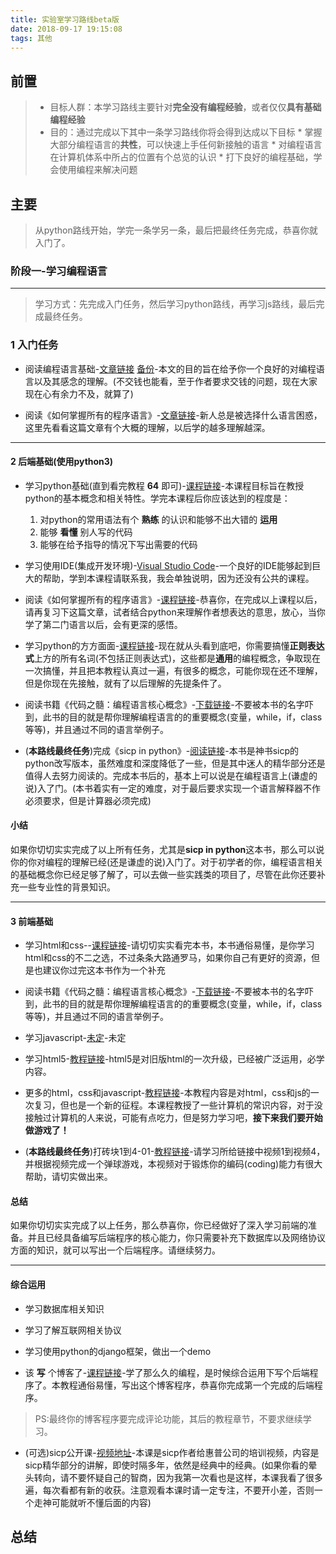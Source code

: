 ```yaml
---
title: 实验室学习路线beta版
date: 2018-09-17 19:15:08
tags: 其他
---
```


## 前置
> * 目标人群：本学习路线主要针对**完全没有编程经验**，或者仅仅**具有基础编程经验**
> * 目的：通过完成以下其中一条学习路线你将会得到达成以下目标
    * 掌握大部分编程语言的**共性**，可以快速上手任何新接触的语言
    * 对编程语言在计算机体系中所占的位置有个总览的认识
    * 打下良好的编程基础，学会使用编程来解决问题

## 主要
> 从python路线开始，学完一条学另一条，最后把最终任务完成，恭喜你就入门了。

### 阶段一-学习编程语言
---
> 学习方式：先完成入门任务，然后学习python路线，再学习js路线，最后完成最终任务。

### 1 入门任务

* 阅读编程语言基础-[文章链接](http://www.yinwang.org/blog-cn/2018/04/13/csbook-chapter1) [备份](http://www.360doc.com/content/18/0429/22/1437135_749769645.shtml)-本文的目的旨在给予你一个良好的对编程语言以及其感念的理解。(不交钱也能看，至于作者要求交钱的问题，现在大家现在心有余力不及，就算了)

* 阅读《如何掌握所有的程序语言》-[文章链接](https://www.douban.com/note/651108002/?type=like)-新人总是被选择什么语言困惑，这里先看看这篇文章有个大概的理解，以后学的越多理解越深。

---

#### 2 后端基础(使用python3)

* 学习python基础(直到看完教程 **64** 即可)-[课程链接](https://www.bilibili.com/video/av4050443/?p=1)-本课程目标旨在教授python的基本概念和相关特性。学完本课程后你应该达到的程度是：
    1. 对python的常用语法有个 **熟练** 的认识和能够不出大错的 **运用**
    2. 能够 **看懂** 别人写的代码
    3. 能够在给予指导的情况下写出需要的代码

* 学习使用IDE(集成开发环境)-[Visual Studio Code](https://code.visualstudio.com/)-一个良好的IDE能够起到巨大的帮助，学到本课程请联系我，我会单独说明，因为还没有公共的课程。

* 阅读《如何掌握所有的程序语言》-[课程链接](http://www.yinwang.org/blog-cn/2017/07/06/master-pl)-恭喜你，在完成以上课程以后，请再复习下这篇文章，试者结合python来理解作者想表达的意思，放心，当你学了第二门语言以后，会有更深的感悟。

* 学习python的方方面面-[课程链接](https://www.liaoxuefeng.com/wiki/0014316089557264a6b348958f449949df42a6d3a2e542c000)-现在就从头看到底吧，你需要搞懂**正则表达式**上方的所有名词(不包括正则表达式)，这些都是**通用**的编程概念，争取现在一次搞懂，并且把本教程认真过一遍，有很多的概念，可能你现在还不理解，但是你现在先接触，就有了以后理解的先提条件了。

* 阅读书籍《代码之髓：编程语言核心概念》-[下载链接](https://share.weiyun.com/5IFeBbc)-不要被本书的名字吓到，此书的目的就是帮你理解编程语言的的重要概念(变量，while，if，class等等)，并且通过不同的语言举例子。

* (**本路线最终任务**)完成《sicp in python》-[阅读链接](https://legacy.gitbook.com/book/wizardforcel/sicp-py/details)-本书是神书sicp的python改写版本，虽然难度和深度降低了一些，但是其中迷人的精华部分还是值得人去努力阅读的。完成本书后的，基本上可以说是在编程语言上(谦虚的说)入了门。(本书着实有一定的难度，对于最后要求实现一个语言解释器不作必须要求，但是计算器必须完成)

#### 小结

如果你切切实实完成了以上所有任务，尤其是**sicp in python**这本书，那么可以说你的你对编程的理解已经(还是谦虚的说)入门了。对于初学者的你，编程语言相关的基础概念你已经足够了解了，可以去做一些实践类的项目了，尽管在此你还要补充一些专业性的背景知识。





---

#### 3 前端基础

* 学习html和css--[课程链接](https://share.weiyun.com/5ZWeQiG)-请切切实实看完本书，本书通俗易懂，是你学习html和css的不二之选，不过条条大路通罗马，如果你自己有更好的资源，但是也建议你过完这本书作为一个补充

* 阅读书籍《代码之髓：编程语言核心概念》-[下载链接](https://share.weiyun.com/5IFeBbc)-不要被本书的名字吓到，此书的目的就是帮你理解编程语言的的重要概念(变量，while，if，class等等)，并且通过不同的语言举例子。

* 学习javascript-[未定]()-未定

* 学习html5-[教程链接](https://book.douban.com/subject/19894872/)-html5是对旧版html的一次升级，已经被广泛运用，必学内容。

* 更多的html，css和javascript-[教程链接](https://developer.mozilla.org/zh-CN/docs/Learn/Getting_started_with_the_web)-本教程内容是对html，css和js的一次复习，但也是一个新的征程。本课程教授了一些计算机的常识内容，对于没接触过计算机的人来说，可能有点吃力，但是努力学习吧，**接下来我们要开始做游戏了！**

* (**本路线最终任务**)打砖块1到4-01-[教程链接](http://space.bilibili.com/39066904/#/channel/detail?cid=21254)-请学习所给链接中视频1到视频4，并根据视频完成一个弹球游戏，本视频对于锻炼你的编码(coding)能力有很大帮助，请切实做出来。


#### 总结
如果你切切实实完成了以上任务，那么恭喜你，你已经做好了深入学习前端的准备。并且已经具备编写后端程序的核心能力，你只需要补充下数据库以及网络协议方面的知识，就可以写出一个后端程序。请继续努力。

---

#### 综合运用

* 学习数据库相关知识

* 学习了解互联网相关协议

* 学习使用python的django框架，做出一个demo
 
* 该 **写** 个博客了-[课程链接](https://www.zmrenwu.com/post/2/)-学了那么久的编程，是时候综合运用下写个后端程序了。本教程通俗易懂，写出这个博客程序，恭喜你完成第一个完成的后端程序。
> PS:最终你的博客程序要完成评论功能，其后的教程章节，不要求继续学习。

* (可选)sicp公开课-[视频地址](https://www.bilibili.com/video/av8515129?from=search&seid=5333695264127699869)-本课是sicp作者给惠普公司的培训视频，内容是sicp精华部分的讲解，即使时隔多年，依然是经典中的经典。(如果你看的晕头转向，请不要怀疑自己的智商，因为我第一次看也是这样，本课我看了很多遍，每次看都有新的收获。注意观看本课时请一定专注，不要开小差，否则一个走神可能就听不懂后面的内容)

## 总结
